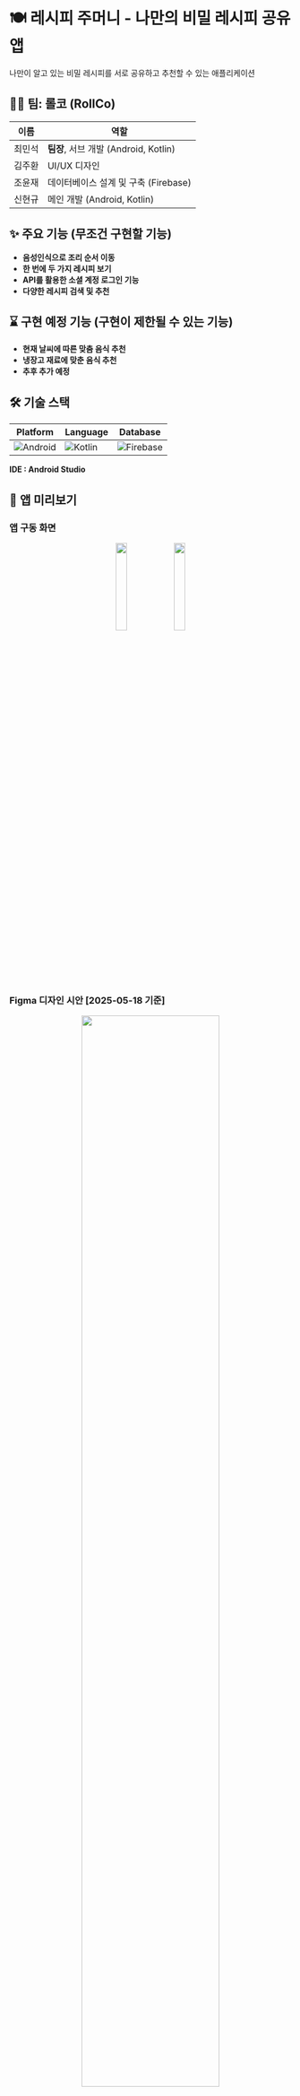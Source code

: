 # 🍽️ 레시피 주머니 - 나만의 비밀 레시피 공유 앱

나만이 알고 있는 비밀 레시피를 서로 공유하고 추천할 수 있는 애플리케이션


## 🧑‍💻 팀: 롤코 (RollCo)

| **이름** | **역할** |
|----------|----------|
| 최민석 | **팀장**, 서브 개발 (Android, Kotlin) |
| 김주환 | UI/UX 디자인 |
| 조윤재 | 데이터베이스 설계 및 구축 (Firebase) |
| 신현규 | 메인 개발 (Android, Kotlin) |


## ✨ 주요 기능 (무조건 구현할 기능)

*   **음성인식으로 조리 순서 이동**
*   **한 번에 두 가지 레시피 보기**
*   **API를 활용한 소셜 계정 로그인 기능**
*   **다양한 레시피 검색 및 추천**

## ⌛ 구현 예정 기능 (구현이 제한될 수 있는 기능)

*   **현재 날씨에 따른 맞춤 음식 추천**
*   **냉장고 재료에 맞춘 음식 추천**
*   **추후 추가 예정**


## 🛠️ 기술 스택
  
| **Platform** | **Language** | **Database** |
|--------------|--------------|--------------|
| ![Android](https://img.shields.io/badge/Android-3DDC84?style=for-the-badge&logo=android&logoColor=white) | ![Kotlin](https://img.shields.io/badge/Kotlin-0095D5?&style=for-the-badge&logo=kotlin&logoColor=white) | ![Firebase](https://img.shields.io/badge/Firebase-FFCA28?style=for-the-badge&logo=firebase&logoColor=black) |

**IDE : Android Studio**


## 📱 앱 미리보기

### 앱 구동 화면
<p align="center">
  <img src="https://github.com/user-attachments/assets/f31031d1-fea7-4403-ad45-4adc9ebd1e8e" width="20%"/>
  <img src="https://github.com/user-attachments/assets/40dc4f4a-957d-4d76-8f4e-a7b0137c2b0b" width="20%"/>
</p>

### Figma 디자인 시안 [2025-05-18 기준]
<p align="center">
  <img src="https://github.com/user-attachments/assets/6d837ee4-8640-4542-9711-72832276a136" width="70%"/>
</p>

